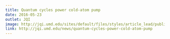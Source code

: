 ```yaml
---
title: Quantum cycles power cold-atom pump
date: 2016-05-23
outlet: JQI
image: http://jqi.umd.edu/sites/default/files/styles/article_lead/public/images/frame.png?itok=0MPOFVoZ
link: http://jqi.umd.edu/news/quantum-cycles-power-cold-atom-pump
---
```

